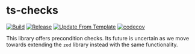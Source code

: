 # ts-checks
[![Build](https://github.com/infrastructure-blocks/ts-checks/actions/workflows/build.yml/badge.svg)](https://github.com/infrastructure-blocks/ts-checks/actions/workflows/build.yml)
[![Release](https://github.com/infrastructure-blocks/ts-checks/actions/workflows/release.yml/badge.svg)](https://github.com/infrastructure-blocks/ts-checks/actions/workflows/release.yml)
[![Update From Template](https://github.com/infrastructure-blocks/ts-checks/actions/workflows/update-from-template.yml/badge.svg)](https://github.com/infrastructure-blocks/ts-checks/actions/workflows/update-from-template.yml)
[![codecov](https://codecov.io/gh/infrastructure-blocks/ts-checks/graph/badge.svg?token=84I7L7VR4A)](https://codecov.io/gh/infrastructure-blocks/ts-checks)

This library offers precondition checks. Its future is uncertain as we move towards extending the `zod` library
instead with the same functionality.
